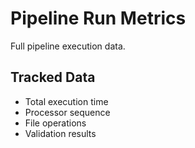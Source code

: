 # Pipeline Run Metrics

Full pipeline execution data.

## Tracked Data

- Total execution time
- Processor sequence
- File operations
- Validation results
